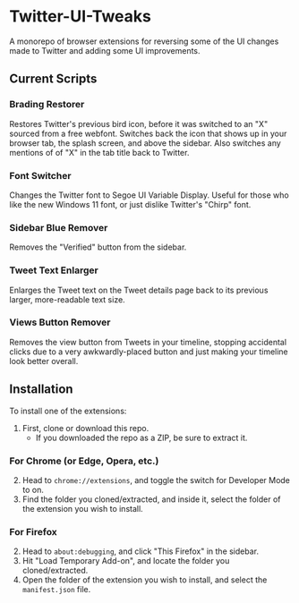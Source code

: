 # Twitter-UI-Tweaks
A monorepo of browser extensions for reversing some of the UI changes made to Twitter and adding some UI improvements.

## Current Scripts

### Brading Restorer
Restores Twitter's previous bird icon, before it was switched to an "X" sourced from a free webfont. Switches back the icon that shows up in your browser tab, the splash screen, and above the sidebar. Also switches any mentions of of "X" in the tab title back to Twitter.

### Font Switcher
Changes the Twitter font to Segoe UI Variable Display. Useful for those who like the new Windows 11 font, or just dislike Twitter's "Chirp" font.

### Sidebar Blue Remover
Removes the "Verified" button from the sidebar.

### Tweet Text Enlarger
Enlarges the Tweet text on the Tweet details page back to its previous larger, more-readable text size.

### Views Button Remover
Removes the view button from Tweets in your timeline, stopping accidental clicks due to a very awkwardly-placed button and just making your timeline look better overall.

## Installation
To install one of the extensions:
1. First, clone or download this repo.
    - If you downloaded the repo as a ZIP, be sure to extract it.
### For Chrome (or Edge, Opera, etc.)
2. Head to `chrome://extensions`, and toggle the switch for Developer Mode to on.
3. Find the folder you cloned/extracted, and inside it, select the folder of the extension you wish to install.
### For Firefox
2. Head to `about:debugging`, and click "This Firefox" in the sidebar.
3. Hit "Load Temporary Add-on", and locate the folder you cloned/extracted.
4. Open the folder of the extension you wish to install, and select the `manifest.json` file.
